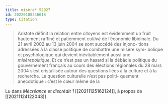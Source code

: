 ```yaml
---
title: misère* 52927
id: 20220108246618
type: Citation
---
```


> Aristote définit la relation entre citoyens est évidemment un fruit hautement raffiné et patiemment *cultivé* de l’économie libidinale. Du 21 avril 2002 au 13 juin 2004 se sont succédé des injonc- tions adressées à la classe politique de combattre une misère sym- bolique et psychologique qui devient inévitablement aussi une *misèrepolitique*. Et ce n’est pas un hasard si la débâcle politique du gouvernement français au cours des élections régionales du 28 mars 2004 s’est cristallisée autour des questions liées à la culture et à la recherche. La question culturelle n’est pas politi- quement anecdotique : c’est le cœur même de la

Lu dans *Mécréance et discrédit 1* [[20211125162124]], à propos de [[20211124122043]]